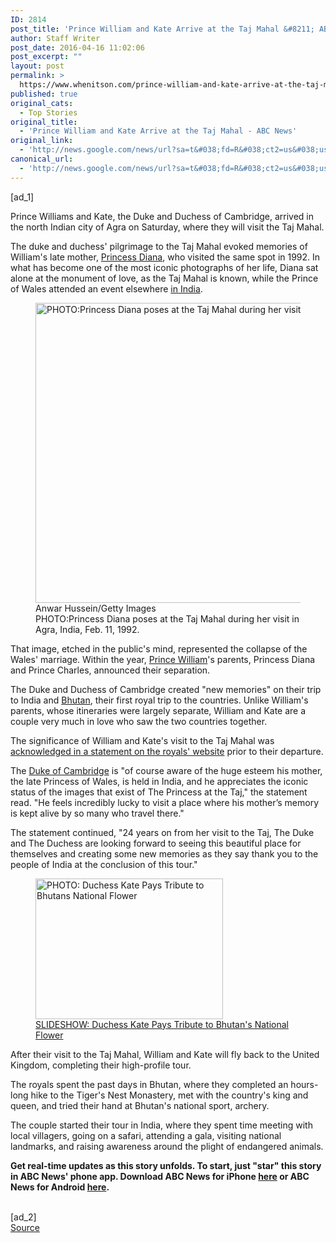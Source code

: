 ```yaml
---
ID: 2814
post_title: 'Prince William and Kate Arrive at the Taj Mahal &#8211; ABC News'
author: Staff Writer
post_date: 2016-04-16 11:02:06
post_excerpt: ""
layout: post
permalink: >
  https://www.whenitson.com/prince-william-and-kate-arrive-at-the-taj-mahal-abc-news/
published: true
original_cats:
  - Top Stories
original_title:
  - 'Prince William and Kate Arrive at the Taj Mahal - ABC News'
original_link:
  - 'http://news.google.com/news/url?sa=t&#038;fd=R&#038;ct2=us&#038;usg=AFQjCNEl1_vIMEmiG1c933w1GLoB3pLiSg&#038;clid=c3a7d30bb8a4878e06b80cf16b898331&#038;cid=52779086048777&#038;ei=rRsSV-DWLNSLhAGqv6_gBA&#038;url=http://abcnews.go.com/Entertainment/prince-william-kate-arrive-taj-mahal/story?id%3D38444901'
canonical_url:
  - 'http://news.google.com/news/url?sa=t&#038;fd=R&#038;ct2=us&#038;usg=AFQjCNEl1_vIMEmiG1c933w1GLoB3pLiSg&#038;clid=c3a7d30bb8a4878e06b80cf16b898331&#038;cid=52779086048777&#038;ei=rRsSV-DWLNSLhAGqv6_gBA&#038;url=http://abcnews.go.com/Entertainment/prince-william-kate-arrive-taj-mahal/story?id%3D38444901'
---
```

 [ad_1]
<br><div readability="97.781997721231">
<p itemprop="articleBody">
Prince Williams and Kate, the Duke and Duchess of Cambridge, arrived in the north Indian city of Agra on Saturday, where they will visit the Taj Mahal.
</p><p itemprop="articleBody">
The duke and duchess' pilgrimage to the Taj Mahal evoked memories of William's late mother, <a href="http://abcnews.go.com/topics/news/world/princess-diana.htm" id="ramplink_Princess Diana_" target="_blank">Princess Diana</a>, who visited the same spot in 1992. In what has become one of the most iconic photographs of her life, Diana sat alone at the monument of love, as the Taj Mahal is known, while the Prince of Wales attended an event elsewhere <a href="http://abcnews.go.com/topics/news/india.htm" id="ramplink_in India_" target="_blank">in India</a>.
</p><figure class="e_image e_full" id="e_image_38190971"><div class="e_full_container"><picture><img src="http://www.whenitson.com/wp-content/uploads/2016/04/Prince-William-and-Kate-Arrive-at-the-Taj-Mahal-ABC-News.jpg" border="0" width="640" height="480" alt="PHOTO:Princess Diana poses at the Taj Mahal during her visit in Agra, India, Feb. 11, 1992. "/><span class="credit">Anwar Hussein/Getty Images</span></picture></div><figcaption><span class="caption">PHOTO:Princess Diana poses at the Taj Mahal during her visit in Agra, India, Feb. 11, 1992. </span></figcaption></figure>
<p itemprop="articleBody">
That image, etched in the public's mind, represented the collapse of the Wales' marriage. Within the year, <a href="http://abcnews.go.com/topics/news/world/kate-middleton.htm" id="ramplink_Prince William_" target="_blank">Prince William</a>'s parents, Princess Diana and Prince Charles, announced their separation.
</p><p itemprop="articleBody">
The Duke and Duchess of Cambridge created "new memories" on their trip to India and <a href="http://abcnews.go.com/topics/news/bhutan.htm" id="ramplink_Bhutan_" target="_blank">Bhutan</a>, their first royal trip to the countries. Unlike William's parents, whose itineraries were largely separate, William and Kate are a couple very much in love who saw the two countries together.
</p><p itemprop="articleBody">
The significance of William and Kate's visit to the Taj Mahal was <a href="http://www.princeofwales.gov.uk/media/press-releases/further-details-of-the-duke-and-duchesss-tour-india-and-bhutan-announced" target="_blank">acknowledged in a statement on the royals' website</a> prior to their departure.
</p><p itemprop="articleBody">
The <a href="http://abcnews.go.com/topics/news/world/prince-william.htm" id="ramplink_Duke of Cambridge_" target="_blank">Duke of Cambridge</a> is "of course aware of the huge esteem his mother, the late Princess of Wales, is held in India, and he appreciates the iconic status of the images that exist of The Princess at the Taj," the statement read. "He feels incredibly lucky to visit a place where his mother’s memory is kept alive by so many who travel there."
</p><p itemprop="articleBody">
The statement continued, "24 years on from her visit to the Taj, The Duke and The Duchess are looking forward to seeing this beautiful place for themselves and creating some new memories as they say thank you to the people of India at the conclusion of this tour."
</p>

<figure class="e_image e_left" id="e_slideshow_38222753"><a data-social="true" href="#" data-href="http://abcnews.go.com/Entertainment/photos/best-photos-kate-will-india-38222753" class="facybox" id="ss_anchor_38222753" name="lpos=widget[embed]&amp;lid=view[Slideshow]" target="_blank"><div class="e_left_container"><picture><img src="http://www.whenitson.com/wp-content/uploads/2016/04/1460804526_958_Prince-William-and-Kate-Arrive-at-the-Taj-Mahal-ABC-News.jpg" border="0" width="300" height="225" alt="PHOTO: Duchess Kate Pays Tribute to Bhutans National Flower"/><span class="icon-slideshow"><!-- bg --></span></picture></div><figcaption><span class="caption">SLIDESHOW: Duchess Kate Pays Tribute to Bhutan's National Flower</span></figcaption></a></figure>
<p itemprop="articleBody">
After their visit to the Taj Mahal, William and Kate will fly back to the United Kingdom, completing their high-profile tour.
</p><p itemprop="articleBody">
The royals spent the past days in Bhutan, where they completed an hours-long hike to the Tiger's Nest Monastery, met with the country's king and queen, and tried their hand at Bhutan's national sport, archery.
</p><p itemprop="articleBody">
The couple started their tour in India, where they spent time meeting with local villagers, going on a safari, attending a gala, visiting national landmarks, and raising awareness around the plight of endangered animals.
</p><p itemprop="articleBody">
<strong>Get real-time updates as this story unfolds. To start, just "star" this story in ABC News' phone app. Download ABC News for iPhone <a href="https://itunes.apple.com/us/app/abc-news/id300255638?mt=8" target="external">here</a> or ABC News for Android <a href="https://play.google.com/store/apps/details?id=com.abc.abcnews" target="external">here</a>.</strong></p>
</div>
<br>[ad_2]
<br><a href="http://news.google.com/news/url?sa=t&#038;fd=R&#038;ct2=us&#038;usg=AFQjCNEl1_vIMEmiG1c933w1GLoB3pLiSg&#038;clid=c3a7d30bb8a4878e06b80cf16b898331&#038;cid=52779086048777&#038;ei=rRsSV-DWLNSLhAGqv6_gBA&#038;url=http://abcnews.go.com/Entertainment/prince-william-kate-arrive-taj-mahal/story?id%3D38444901">Source </a>